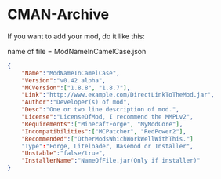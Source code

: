 # CMAN-Archive
If you want to add your mod, do it like this:

name of file = ModNameInCamelCase.json

```JSON
{
    "Name":"ModNameInCamelCase",
    "Version":"v0.42 alpha",
    "MCVersion":["1.8.8", "1.8.7"],
    "Link":"http://www.example.com/DirectLinkToTheMod.jar",
    "Author":"Developer(s) of mod",
    "Desc":"One or two line description of mod.",
    "License":"LicenseOfMod, I recommend the MMPLv2",
    "Requirements":["MinecaftForge", "MyModCore"],
    "Incompatibilities":["MCPatcher", "RedPower2"],
    "Recommended":["OtherModsWhichWorkWellWithThis."]
    "Type":"Forge, Liteloader, Basemod or Installer",
    "Unstable":"false/true",
    "InstallerName":"NameOfFile.jar(Only if installer)"
}
```
